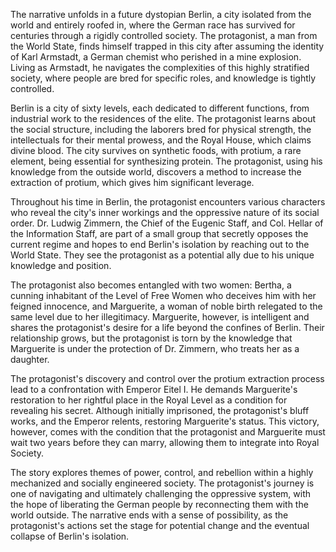 The narrative unfolds in a future dystopian Berlin, a city isolated from the world and entirely roofed in, where the German race has survived for centuries through a rigidly controlled society. The protagonist, a man from the World State, finds himself trapped in this city after assuming the identity of Karl Armstadt, a German chemist who perished in a mine explosion. Living as Armstadt, he navigates the complexities of this highly stratified society, where people are bred for specific roles, and knowledge is tightly controlled.

Berlin is a city of sixty levels, each dedicated to different functions, from industrial work to the residences of the elite. The protagonist learns about the social structure, including the laborers bred for physical strength, the intellectuals for their mental prowess, and the Royal House, which claims divine blood. The city survives on synthetic foods, with protium, a rare element, being essential for synthesizing protein. The protagonist, using his knowledge from the outside world, discovers a method to increase the extraction of protium, which gives him significant leverage.

Throughout his time in Berlin, the protagonist encounters various characters who reveal the city's inner workings and the oppressive nature of its social order. Dr. Ludwig Zimmern, the Chief of the Eugenic Staff, and Col. Hellar of the Information Staff, are part of a small group that secretly opposes the current regime and hopes to end Berlin's isolation by reaching out to the World State. They see the protagonist as a potential ally due to his unique knowledge and position.

The protagonist also becomes entangled with two women: Bertha, a cunning inhabitant of the Level of Free Women who deceives him with her feigned innocence, and Marguerite, a woman of noble birth relegated to the same level due to her illegitimacy. Marguerite, however, is intelligent and shares the protagonist's desire for a life beyond the confines of Berlin. Their relationship grows, but the protagonist is torn by the knowledge that Marguerite is under the protection of Dr. Zimmern, who treats her as a daughter.

The protagonist's discovery and control over the protium extraction process lead to a confrontation with Emperor Eitel I. He demands Marguerite's restoration to her rightful place in the Royal Level as a condition for revealing his secret. Although initially imprisoned, the protagonist's bluff works, and the Emperor relents, restoring Marguerite's status. This victory, however, comes with the condition that the protagonist and Marguerite must wait two years before they can marry, allowing them to integrate into Royal Society.

The story explores themes of power, control, and rebellion within a highly mechanized and socially engineered society. The protagonist's journey is one of navigating and ultimately challenging the oppressive system, with the hope of liberating the German people by reconnecting them with the world outside. The narrative ends with a sense of possibility, as the protagonist's actions set the stage for potential change and the eventual collapse of Berlin's isolation.